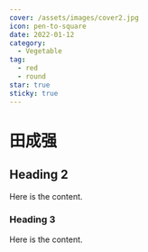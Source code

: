 ```yaml
---
cover: /assets/images/cover2.jpg
icon: pen-to-square
date: 2022-01-12
category:
  - Vegetable
tag:
  - red
  - round
star: true
sticky: true
---
```


# 田成强

## Heading 2

Here is the content.

### Heading 3

Here is the content.

